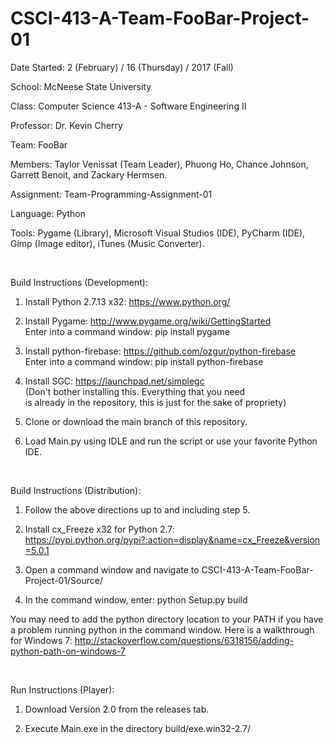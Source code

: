 # CSCI-413-A-Team-FooBar-Project-01

Date Started:     2 (February) / 16 (Thursday) / 2017 (Fall)

School:           McNeese State University

Class:            Computer Science 413-A - Software Engineering II

Professor:        Dr. Kevin Cherry

Team:             FooBar

Members:          Taylor Venissat (Team Leader), Phuong Ho, Chance Johnson,
                   Garrett Benoit, and Zackary Hermsen.

Assignment:       Team-Programming-Assignment-01

Language:         Python

Tools:            Pygame (Library), Microsoft Visual Studios (IDE), 
		   PyCharm (IDE), Gimp (Image editor), iTunes (Music Converter).

<br />

Build Instructions (Development):

1) Install Python 2.7.13 x32: https://www.python.org/

2) Install Pygame: http://www.pygame.org/wiki/GettingStarted
	<br /> Enter into a command window: pip install pygame

3) Install python-firebase: https://github.com/ozgur/python-firebase
	<br /> Enter into a command window: pip install python-firebase

4) Install SGC: https://launchpad.net/simplegc
	<br /> (Don't bother installing this. Everything that you need 
	<br />  is already in the repository, this is just for the sake of propriety)
	
5) Clone or download the main branch of this repository.

6) Load Main.py using IDLE and run the script or use your favorite Python IDE.

<br />

Build Instructions (Distribution):

1) Follow the above directions up to and including step 5.

2) Install cx_Freeze x32 for Python 2.7:
https://pypi.python.org/pypi?:action=display&name=cx_Freeze&version=5.0.1

3) Open a command window and navigate to CSCI-413-A-Team-FooBar-Project-01/Source/

4) In the command window, enter: python Setup.py build

You may need to add the python directory location to your PATH if you have a
problem running python in the command window. Here is a walkthrough for
Windows 7:
http://stackoverflow.com/questions/6318156/adding-python-path-on-windows-7

<br />

Run Instructions (Player):

1) Download Version 2.0 from the releases tab.

2) Execute Main.exe in the directory build/exe.win32-2.7/
